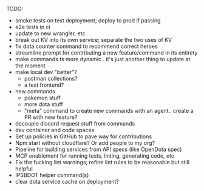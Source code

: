 TODO:
- smoke tests on test deployment; deploy to prod if passing
- e2e tests in ci
- update to new wrangler, etc
- break out KV into its own service; separate the two uses of KV
- fix dota counter command to recommend correct heroes
- streamline prompt for contributing a new feature/command in its entirety
- make commands.ts more dynamic.. it's just another thing to update at the moment
- make local dev "better"?
    - postman collections?
    - a test frontend?
- new commands
    - pokemon stuff
    - more dota stuff
    - "meta" command to create new commands with an agent.. create a PR with new feature?
- decouple discord request stuff from commands
- dev container and code spaces 
- Set up policies in GitHub to pave way for contributions
- Npm start without cloudflare? Or add people to my org?
- Pipeline for building services from API specs (like OpenDota spec)
- MCP enablement for running tests, linting, generating code, etc
- Fix the fucking lint warnings; refine lint rules to be reasonable but still helpful
- IPSBDOT helper command(s)
- clear dota service cache on deployment?
